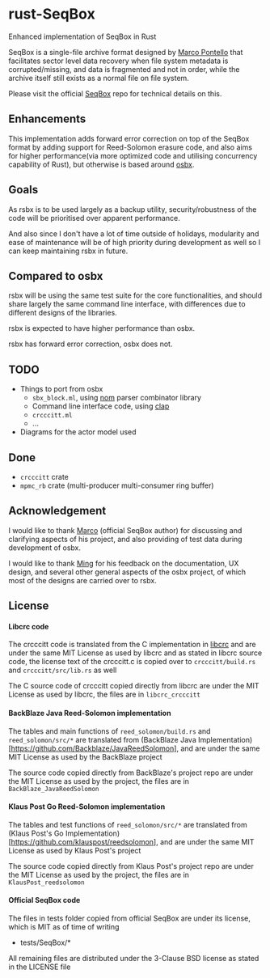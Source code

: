 # rust-SeqBox
Enhanced implementation of SeqBox in Rust

SeqBox is a single-file archive format designed by [Marco Pontello](https://github.com/MarcoPon) that facilitates sector level data recovery when file system metadata is corrupted/missing, and data is fragmented and not in order, while the archive itself still exists as a normal file on file system.

Please visit the official [SeqBox](https://github.com/MarcoPon/SeqBox) repo for technical details on this.

## Enhancements
This implementation adds forward error correction on top of the SeqBox format by adding support for Reed-Solomon erasure code, and also aims for higher performance(via more optimized code and utilising concurrency capability of Rust), but otherwise is based around [osbx](https://github.com/darrenldl/ocaml-SeqBox).

## Goals
As rsbx is to be used largely as a backup utility, security/robustness of the code will be prioritised over apparent performance.

And also since I don't have a lot of time outside of holidays, modularity and ease of maintenance will be of high priority during development as well so I can keep maintaining rsbx in future.

## Compared to osbx
rsbx will be using the same test suite for the core functionalities, and should share largely the same command line interface, with differences due to different designs of the libraries.

rsbx is expected to have higher performance than osbx.

rsbx has forward error correction, osbx does not.

## TODO
- Things to port from osbx
  - ```sbx_block.ml```, using [nom](https://github.com/Geal/nom) parser combinator library
  - Command line interface code, using [clap](https://github.com/kbknapp/clap-rs)
  - ```crcccitt.ml```
  - ...
- Diagrams for the actor model used

## Done
- ```crcccitt``` crate
- ```mpmc_rb``` crate (multi-producer multi-consumer ring buffer)

## Acknowledgement
I would like to thank [Marco](https://github.com/MarcoPon) (official SeqBox author) for discussing and clarifying aspects of his project, and also providing of test data during development of osbx.

I would like to thank [Ming](https://github.com/mdchia/) for his feedback on the documentation, UX design, and several other general aspects of the osbx project, of which most of the designs are carried over to rsbx.

## License

#### Libcrc code
The crcccitt code is translated from the C implementation in [libcrc](https://github.com/lammertb/libcrc) and are under the same MIT License as used by libcrc and as stated in libcrc source code, the license text of the crcccitt.c is copied over to ```crcccitt/build.rs``` and ```crcccitt/src/lib.rs``` as well

The C source code of crcccitt copied directly from libcrc are under the MIT License as used by libcrc, the files are in ```libcrc_crcccitt```

#### BackBlaze Java Reed-Solomon implementation
The tables and main functions of ```reed_solomon/build.rs``` and ```reed_solomon/src/*``` are translated from (BackBlaze Java Implementation)[https://github.com/Backblaze/JavaReedSolomon], and are under the same MIT License as used by the BackBlaze project

The source code copied directly from BackBlaze's project repo are under the MIT License as used by the project, the files are in ```BackBlaze_JavaReedSolomon```

#### Klaus Post Go Reed-Solomon implementation
The tables and test functions of ```reed_solomon/src/*``` are translated from (Klaus Post's Go Implementation)[https://github.com/klauspost/reedsolomon], and are under the same MIT License as used by Klaus Post's project

The source code copied directly from Klaus Post's project repo are under the MIT License as used by the project, the files are in ```KlausPost_reedsolomon```

#### Official SeqBox code
The files in tests folder copied from official SeqBox are under its license, which is MIT as of time of writing
  - tests/SeqBox/*

All remaining files are distributed under the 3-Clause BSD license as stated in the LICENSE file
